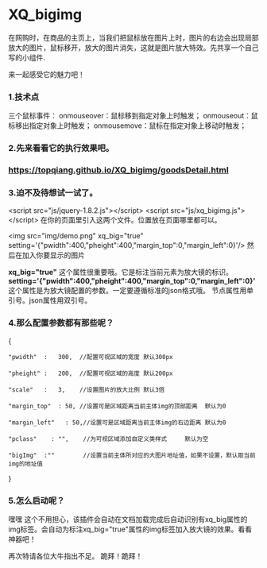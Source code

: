 # XQ_bigimg
在网购时，在商品的主页上，当我们把鼠标放在图片上时，图片的右边会出现局部放大的图片，鼠标移开，放大的图片消失，这就是图片放大特效。先共享一个自己写的小组件.

来一起感受它的魅力吧！

<h3>1.技术点</h3>

三个鼠标事件：
onmouseover：鼠标移到指定对象上时触发；
onmouseout：鼠标移出指定对象上时触发；
onmousemove：鼠标在指定对象上移动时触发；

<h3>2.先来看看它的执行效果吧。<h3>

https://topqiang.github.io/XQ_bigimg/goodsDetail.html

<h3>3.迫不及待想试一试了。</h3>

\<script src="js/jquery-1.8.2.js"\>\</script\> 
\<script src="js/xq_bigimg.js"\>\</script\> 
在你的页面里引入这两个文件。位置放在页面哪里都可以。

\<img src="img/demo.png" xq_big="true" setting='{"pwidth":400,"pheight":400,"margin_top":0,"margin_left":0}'/\>
然后在加入你要显示的图片  

<b>xq_big="true"</b> 这个属性很重要哦。它是标注当前元素为放大镜的标识。  <b>setting='{"pwidth":400,"pheight":400,"margin_top":0,"margin_left":0}'</b>这个属性是为放大镜配置的参数。一定要遵循标准的json格式哦。
节点属性用单引号。json属性用双引号。

<h3>4.那么配置参数都有那些呢？</h3>

 {
 
    "pwidth"  :   300,  //配置可视区域的宽度 默认300px
    
    "pheight" :   200,  //配置可视区域的高度 默认200px
    
    "scale"   :   3,    //设置图片的放大比例 默认3倍
    
    "margin_top"  : 50, //设置可是区域距离当前主体img的顶部距离  默认为0
    
    "margin_left"   : 50,//设置可是区域距离当前主体img的右边距离 默认为0
    
    "pclass"    : "",    //为可视区域添加自定义类样式     默认为空
    
    "bigImg"  :""        //设置当前主体所对应的大图片地址值，如果不设置，默认取当前img的地址值
    
  }


<h3>5.怎么启动呢？</h3>

嘿嘿 这个不用担心，该插件会自动在文档加载完成后自动识别有xq_big属性的img标签。会自动为标注xq_big="true"属性的img标签加入放大镜的效果。看看神器吧！



再次特请各位大牛指出不足。
跪拜！跪拜！
